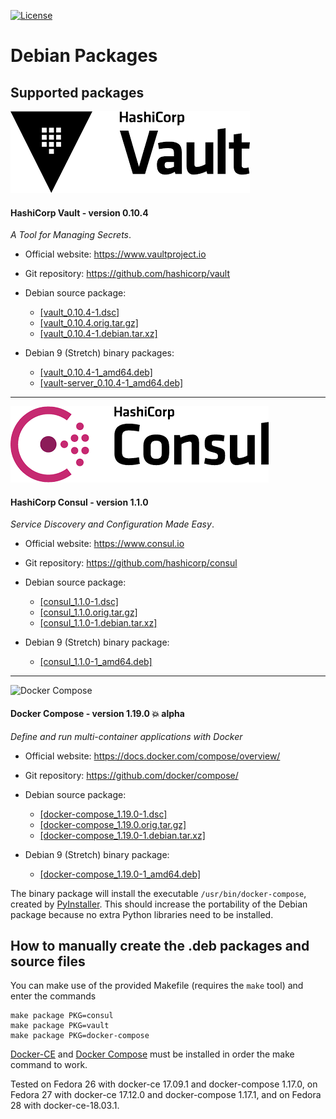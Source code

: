 [![License](https://img.shields.io/badge/License-Apache--2.0-blue.svg)](https://spdx.org/licenses/Apache-2.0.html)

# Debian Packages

## Supported packages

![](images/HashiCorp-Vault-logo.png?raw=true "HashiCorp Vault")

#### HashiCorp Vault - version 0.10.4

_A Tool for Managing Secrets_.

* Official website: https://www.vaultproject.io
* Git repository: https://github.com/hashicorp/vault

* Debian source package:
  * [[vault_0.10.4-1.dsc]][vault-dsc]
  * [[vault_0.10.4.orig.tar.gz]][vault-orig]
  * [[vault_0.10.4-1.debian.tar.xz]][vault-debian]

* Debian 9 (Stretch) binary packages:
  * [[vault_0.10.4-1_amd64.deb]][vault-debpkg]
  * [[vault-server_0.10.4-1_amd64.deb]][vault-server-debpkg]

---

![](images/HashiCorp-Consul-logo.png?raw=true "HashiCorp Consul")

#### HashiCorp Consul - version 1.1.0

_Service Discovery and Configuration Made Easy_.

* Official website: https://www.consul.io
* Git repository: https://github.com/hashicorp/consul

* Debian source package:
  * [[consul_1.1.0-1.dsc]][consul-dsc]
  * [[consul_1.1.0.orig.tar.gz]][consul-orig]
  * [[consul_1.1.0-1.debian.tar.xz]][consul-debian]

* Debian 9 (Stretch) binary package:
  * [[consul_1.1.0-1_amd64.deb]][consul-debpkg]

---

![Docker Compose](https://github.com/docker/compose/blob/master/logo.png?raw=true "Docker Compose Logo")

#### Docker Compose - version 1.19.0 :boom: alpha

_Define and run multi-container applications with Docker_

* Official website: https://docs.docker.com/compose/overview/
* Git repository: https://github.com/docker/compose/

* Debian source package:
  * [[docker-compose_1.19.0-1.dsc]][docker-compose-dsc]
  * [[docker-compose_1.19.0.orig.tar.gz]][docker-compose-orig]
  * [[docker-compose_1.19.0-1.debian.tar.xz]][docker-compose-debian]

* Debian 9 (Stretch) binary package:
  * [[docker-compose_1.19.0-1_amd64.deb]][docker-compose-debpkg]

The binary package will install the executable `/usr/bin/docker-compose`, created by
[PyInstaller][pyinstaller]. This should increase the portability of the Debian package
because no extra Python libraries need to be installed.

## How to manually create the .deb packages and source files

You can make use of the provided Makefile (requires the `make` tool)
and enter the commands

    make package PKG=consul
    make package PKG=vault
    make package PKG=docker-compose

[Docker-CE][docker-ce] and [Docker Compose][docker-compose] must be installed in order
the make command to work.

Tested on Fedora 26 with docker-ce 17.09.1 and docker-compose 1.17.0,
on Fedora 27 with docker-ce 17.12.0 and docker-compose 1.17.1,
and on Fedora 28 with docker-ce-18.03.1.

[docker-ce]: https://www.docker.com/community-edition/
[docker-compose]: https://docs.docker.com/compose/
[pyinstaller]: http://www.pyinstaller.org/

[consul-debpkg]: https://github.com/madrisan/debian-packages/releases/download/v0.6.0/consul_1.1.0-1_amd64.deb
[consul-debian]: https://github.com/madrisan/debian-packages/releases/download/v0.6.0/consul_1.1.0-1.debian.tar.xz
[consul-dsc]: https://github.com/madrisan/debian-packages/releases/download/v0.6.0/consul_1.1.0-1.dsc
[consul-orig]: https://github.com/madrisan/debian-packages/releases/download/v0.6.0/consul_1.1.0.orig.tar.gz

[docker-compose-debpkg]: https://github.com/madrisan/debian-packages/releases/download/v0.6.0/docker-compose_1.19.0-1_amd64.deb
[docker-compose-debian]: https://github.com/madrisan/debian-packages/releases/download/v0.6.0/docker-compose_1.19.0-1.debian.tar.xz
[docker-compose-dsc]: https://github.com/madrisan/debian-packages/releases/download/v0.6.0/docker-compose_1.19.0-1.dsc
[docker-compose-orig]: https://github.com/madrisan/debian-packages/releases/download/v0.6.0/docker-compose_1.19.0.orig.tar.gz

[vault-debpkg]: https://github.com/madrisan/debian-packages/releases/download/v0.6.0/vault_0.10.4-1_amd64.deb
[vault-server-debpkg]: https://github.com/madrisan/debian-packages/releases/download/v0.6.0/vault-server_0.10.4-1_amd64.deb
[vault-debian]: https://github.com/madrisan/debian-packages/releases/download/v0.6.0/vault_0.10.4-1.debian.tar.xz
[vault-dsc]: https://github.com/madrisan/debian-packages/releases/download/v0.6.0/vault_0.10.4-1.dsc
[vault-orig]: https://github.com/madrisan/debian-packages/releases/download/v0.6.0/vault_0.10.4.orig.tar.gz

